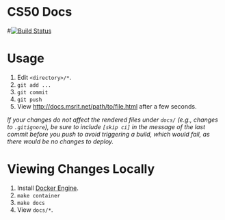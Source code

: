 # CS50 Docs
#[![Build Status](https://travis-ci.org/cs50/docs.svg?branch=master)](https://travis-ci.org/cs50/docs)

# Usage

1. Edit `<directory>/*`.
1. `git add ...`
1. `git commit`
1. `git push`
1. View http://docs.msrit.net/path/to/file.html after a few seconds.

_If your changes do not affect the rendered files under `docs/` (e.g., changes to `.gitignore`), be sure to include `[skip ci]` in the message of the last commit before you push to avoid triggering a build, which would fail, as there would be no changes to deploy._

# Viewing Changes Locally

1. Install [Docker Engine](https://docs.docker.com/engine/installation/).
1. `make container`
1. `make docs`
1. View `docs/*`.
